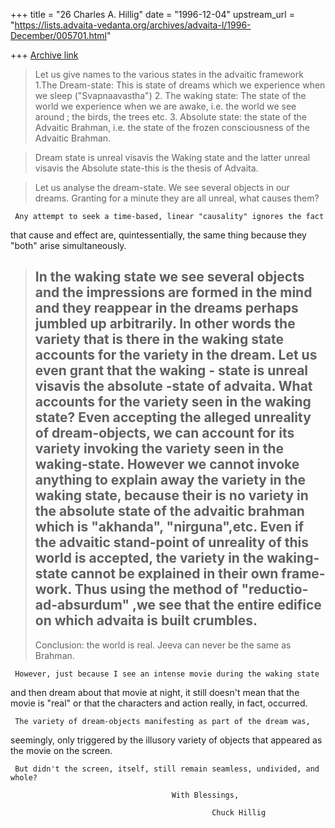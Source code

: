 +++
title = "26 Charles A. Hillig"
date = "1996-12-04"
upstream_url = "https://lists.advaita-vedanta.org/archives/advaita-l/1996-December/005701.html"

+++
[Archive link](https://lists.advaita-vedanta.org/archives/advaita-l/1996-December/005701.html)

>   Let us give names to the various states in the advaitic framework
>1.The Dream-state: This is state of dreams which we experience
>when we sleep ("Svapnaavastha")
>2. The waking state: The state of the world we experience when we are
>awake, i.e. the world we see around ; the birds, the trees etc.
>3. Absolute state: the state of the Advaitic Brahman, i.e. the state
> of the frozen consciousness of the Advaitic Brahman.

>    Dream state is unreal visavis the Waking state and the latter
>unreal visavis the Absolute state-this is the thesis of Advaita.

>   Let us analyse the dream-state. We see several objects in our
>dreams. Granting for a minute they are all unreal, what causes them?

     Any attempt to seek a time-based, linear "causality" ignores the fact
that cause and effect are, quintessentially, the same thing because they
"both" arise simultaneously.

>In the waking state we see several objects and the impressions are
>formed in the mind  and they reappear in the dreams perhaps jumbled
>up arbitrarily. In other words the variety that is there in the
>waking state accounts for the variety in the dream. Let us even grant
>that the waking - state is unreal visavis the absolute -state of
>advaita. What accounts for the variety seen in the waking state?
>Even accepting the alleged unreality of dream-objects, we can account
>for its variety invoking the variety seen in the waking-state.
>However we cannot invoke anything to explain away the variety in the
>waking state, because their is no variety in the absolute state of
>the advaitic brahman which is "akhanda", "nirguna",etc. Even if the
>advaitic stand-point of unreality of this world is accepted, the
>variety in the waking-state cannot be explained in their own
>frame-work. Thus using the method of "reductio-ad-absurdum" ,we
>see that the entire edifice on which advaita is built crumbles.
>------------------------------------------------------------------------
>Conclusion: the world is real. Jeeva can never be the same as
>Brahman.

     However, just because I see an intense movie during the waking state
and then dream about that movie at night, it still doesn't mean that the
movie is "real" or that the characters and action really, in fact, occurred.

     The variety of dream-objects manifesting as part of the dream was,
seemingly, only triggered by the illusory variety of objects that appeared
as the movie on the screen.

     But didn't the screen, itself, still remain seamless, undivided, and whole?

                                        With Blessings,

                                                 Chuck Hillig

